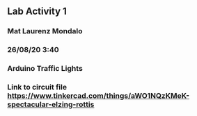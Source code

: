 ## Lab Activity 1
### Mat Laurenz Mondalo
### 26/08/20 3:40
### Arduino Traffic Lights

### Link to circuit file https://www.tinkercad.com/things/aWO1NQzKMeK-spectacular-elzing-rottis